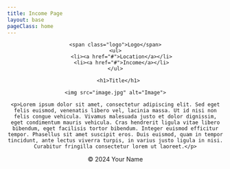 ```yaml
---
title: Income Page
layout: base
pageClass: home
---
```


<header>
  <div class="navbar">

    <span class="logo">Logo</span>
    <ul>
        <li><a href="#">Location</a></li>
        <li><a href="#">Income</a></li>
    </ul>
</div>
  
      <h1>Title</h1>

    <img src="image.jpg" alt="Image">
 
    <p>Lorem ipsum dolor sit amet, consectetur adipiscing elit. Sed eget felis euismod, venenatis libero vel, lacinia massa. Ut id nisi non felis congue vehicula. Vivamus malesuada justo et dolor dignissim, eget condimentum mauris vehicula. Cras hendrerit ligula vitae libero bibendum, eget facilisis tortor bibendum. Integer euismod efficitur tempor. Phasellus sit amet suscipit eros. Duis euismod, quam in tempor tincidunt, ante lectus viverra turpis, in varius justo ligula in nisi. Curabitur fringilla consectetur lorem ut laoreet.</p>

        
 <footer>
        <p>&copy; 2024 Your Name</p>
  </footer>